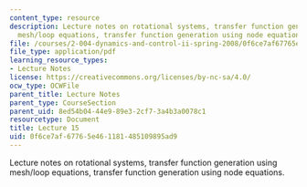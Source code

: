 ```yaml
---
content_type: resource
description: Lecture notes on rotational systems, transfer function generation using
  mesh/loop equations, transfer function generation using node equations.
file: /courses/2-004-dynamics-and-control-ii-spring-2008/0f6ce7af67765e461181485109895ad9_lecture_15.pdf
file_type: application/pdf
learning_resource_types:
- Lecture Notes
license: https://creativecommons.org/licenses/by-nc-sa/4.0/
ocw_type: OCWFile
parent_title: Lecture Notes
parent_type: CourseSection
parent_uid: 8ed54b04-44e9-89e3-2cf7-3a4b3a0078c1
resourcetype: Document
title: Lecture 15
uid: 0f6ce7af-6776-5e46-1181-485109895ad9
---
```

Lecture notes on rotational systems, transfer function generation using mesh/loop equations, transfer function generation using node equations.
